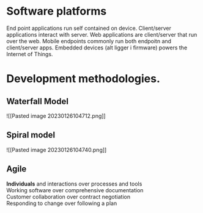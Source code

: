 

# Software platforms
End point applications run self contained on device.
Client/server applications interact with server.
Web applications are client/server that run over the web.
Mobile endpoints commonly run both endpoitn and client/server apps. 
Embedded devices (alt ligger i firmware) powers the Internet of Things. 


# Development methodologies.
## Waterfall Model
![[Pasted image 20230126104712.png]]

## Spiral model
![[Pasted image 20230126104740.png]]

## Agile
**Individuals** and interactions over processes and tools  
Working software over comprehensive documentation  
Customer collaboration over contract negotiation  
Responding to change over following a plan